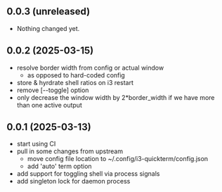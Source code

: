 ## 0.0.3 (unreleased)


- Nothing changed yet.


## 0.0.2 (2025-03-15)


- resolve border width from config or actual window
    - as opposed to hard-coded config
- store & hyrdrate shell ratios on i3 restart
- remove [--toggle] option
- only decrease the window width by 2*border_width
  if we have more than one active output


## 0.0.1 (2025-03-13)


- start using CI
- pull in some changes from upstream
    - move config file location to ~/.config/i3-quickterm/config.json
    - add 'auto' term option
- add support for toggling shell via process signals
- add singleton lock for daemon process
